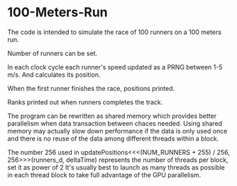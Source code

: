 # 100-Meters-Run
The code is intended to simulate the race of 100 runners on a 100 meters run.

Number of runners can be set.

In each clock cycle each runner's speed updated as a PRNG between 1-5 m/s.
And calculates its position.

When the first runner finishes the race, positions printed.

Ranks printed out when runners completes the track.

The program can be rewritten as shared memory which provides better parallelism when data transaction between chaces needed.
Using shared memory may actually slow down performance if the data is only used once and there is no reuse of the data among different threads within a block.

The number 256 used in updatePositions<<<(NUM_RUNNERS + 255) / 256, 256>>>(runners_d, deltaTime)
represents the number of threads per block, set it as power of 2
It's usually best to launch as many threads as possible in each thread block to take full advantage of the GPU parallelism.

